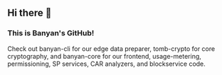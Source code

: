## Hi there 👋
### This is Banyan's GitHub! 
Check out banyan-cli for our edge data preparer, tomb-crypto for core cryptography, and banyan-core for our frontend, usage-metering, permissioning, SP services, CAR analyzers, and blockservice code.
